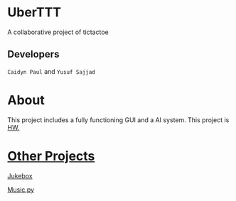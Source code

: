 # UberTTT
A collaborative project of tictactoe

## Developers

`Caidyn Paul` and `Yusuf Sajjad`

# About

This project includes a fully functioning GUI and a AI system.
This project is <u>HW.

# Other Projects
[Jukebox](https://github.com/CaidynPaul/PyJukeBox)

[Music.py](https://github.com/CaidynPaul/music.py)
